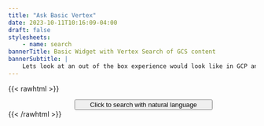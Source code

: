 ```yaml
---
title: "Ask Basic Vertex"
date: 2023-10-11T10:16:09-04:00
draft: false
stylesheets:
    - name: search
bannerTitle: Basic Widget with Vertex Search of GCS content
bannerSubtitle: |
    Lets look at an out of the box experience would look like in GCP and Vertex.  We can update just the *configId* and immediately interact with a new Vertex App.
---
```


{{< rawhtml >}}
    <div style="display: flex; justify-content: center; align-items: center;">
        <div>
            <!-- Widget JavaScript bundle -->
            <script src="https://cloud.google.com/ai/gen-app-builder/client?hl=en_US"></script>
            <!-- Search widget element is not visible by default -->
            <!-- TODO: Update configId fro Integration panel-->
            <gen-search-widget
            configId="xxxxxxxxxxxxxxxxxxxx"
            triggerId="searchWidgetTrigger">
            </gen-search-widget>
            <!-- Element that opens the widget on click. -->
            <button type="button" id="searchWidgetTrigger" style="width: 120%;">
              Click to search with natural language
            </button>
        </div>
    </div>
{{< /rawhtml >}}